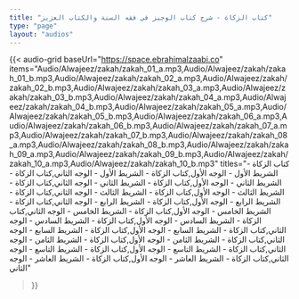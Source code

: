 ```yaml
---
title: "كتاب الزكاة - شرح كتاب الوجيز في فقه السنة والكتاب العزيز"
type: "page"
layout: "audios"
---
```


{{< audio-grid 
  baseUrl="https://space.ebrahimalzaabi.co"
  items="Audio/Alwajeez/zakah/zakah_01_a.mp3,Audio/Alwajeez/zakah/zakah_01_b.mp3,Audio/Alwajeez/zakah/zakah_02_a.mp3,Audio/Alwajeez/zakah/zakah_02_b.mp3,Audio/Alwajeez/zakah/zakah_03_a.mp3,Audio/Alwajeez/zakah/zakah_03_b.mp3,Audio/Alwajeez/zakah/zakah_04_a.mp3,Audio/Alwajeez/zakah/zakah_04_b.mp3,Audio/Alwajeez/zakah/zakah_05_a.mp3,Audio/Alwajeez/zakah/zakah_05_b.mp3,Audio/Alwajeez/zakah/zakah_06_a.mp3,Audio/Alwajeez/zakah/zakah_06_b.mp3,Audio/Alwajeez/zakah/zakah_07_a.mp3,Audio/Alwajeez/zakah/zakah_07_b.mp3,Audio/Alwajeez/zakah/zakah_08_a.mp3,Audio/Alwajeez/zakah/zakah_08_b.mp3,Audio/Alwajeez/zakah/zakah_09_a.mp3,Audio/Alwajeez/zakah/zakah_09_b.mp3,Audio/Alwajeez/zakah/zakah_10_a.mp3,Audio/Alwajeez/zakah/zakah_10_b.mp3"
  titles="كتاب الزكاة - الشريط الأول - الوجه الأول,كتاب الزكاة - الشريط الأول - الوجه الثاني,كتاب الزكاة - الشريط الثاني - الوجه الأول,كتاب الزكاة - الشريط الثاني - الوجه الثاني,كتاب الزكاة - الشريط الثالث - الوجه الأول,كتاب الزكاة - الشريط الثالث - الوجه الثاني,كتاب الزكاة - الشريط الرابع - الوجه الأول,كتاب الزكاة - الشريط الرابع - الوجه الثاني,كتاب الزكاة - الشريط الخامس - الوجه الأول,كتاب الزكاة - الشريط الخامس - الوجه الثاني,كتاب الزكاة - الشريط السادس - الوجه الأول,كتاب الزكاة - الشريط السادس - الوجه الثاني,كتاب الزكاة - الشريط السابع - الوجه الأول,كتاب الزكاة - الشريط السابع - الوجه الثاني,كتاب الزكاة - الشريط الثامن - الوجه الأول,كتاب الزكاة - الشريط الثامن - الوجه الثاني,كتاب الزكاة - الشريط التاسع - الوجه الأول,كتاب الزكاة - الشريط التاسع - الوجه الثاني,كتاب الزكاة - الشريط العاشر - الوجه الأول,كتاب الزكاة - الشريط العاشر - الوجه الثاني"
>}} 